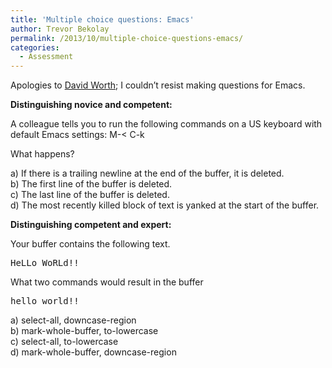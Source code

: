 ```yaml
---
title: 'Multiple choice questions: Emacs'
author: Trevor Bekolay
permalink: /2013/10/multiple-choice-questions-emacs/
categories:
  - Assessment
---
```

Apologies to [David Worth][1]; I couldn&#8217;t resist making questions for Emacs.

**Distinguishing novice and competent:**

A colleague tells you to run the following commands on a US keyboard with default Emacs settings: M-< C-k

What happens?

a) If there is a trailing newline at the end of the buffer, it is deleted.  
b) The first line of the buffer is deleted.  
c) The last line of the buffer is deleted.  
d) The most recently killed block of text is yanked at the start of the buffer.

**Distinguishing competent and expert:**

Your buffer contains the following text.

<pre>HeLLo WoRLd!!</pre>

What two commands would result in the buffer

<pre>hello world!!</pre>

a) select-all, downcase-region  
b) mark-whole-buffer, to-lowercase  
c) select-all, to-lowercase  
d) mark-whole-buffer, downcase-region

 [1]: http://teaching.software-carpentry.org/2013/10/25/multiple-choice-questions-on-vi/
